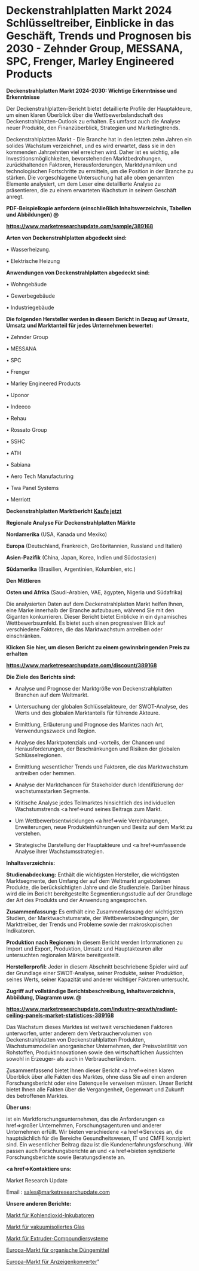 # Deckenstrahlplatten Markt 2024 Schlüsseltreiber, Einblicke in das Geschäft, Trends und Prognosen bis 2030 - Zehnder Group, MESSANA, SPC, Frenger, Marley Engineered Products

<strong>Deckenstrahlplatten Markt 2024-2030: Wichtige Erkenntnisse und Erkenntnisse</strong>

Der Deckenstrahlplatten-Bericht bietet detaillierte Profile der Hauptakteure, um einen klaren Überblick über die Wettbewerbslandschaft des Deckenstrahlplatten-Outlook zu erhalten. Es umfasst auch die Analyse neuer Produkte, den Finanzüberblick, Strategien und Marketingtrends.

Deckenstrahlplatten Markt - Die Branche hat in den letzten zehn Jahren ein solides Wachstum verzeichnet, und es wird erwartet, dass sie in den kommenden Jahrzehnten viel erreichen wird. Daher ist es wichtig, alle Investitionsmöglichkeiten, bevorstehenden Marktbedrohungen, zurückhaltenden Faktoren, Herausforderungen, Marktdynamiken und technologischen Fortschritte zu ermitteln, um die Position in der Branche zu stärken. Die vorgeschlagene Untersuchung hat alle oben genannten Elemente analysiert, um dem Leser eine detaillierte Analyse zu präsentieren, die zu einem erwarteten Wachstum in seinem Geschäft anregt.



<strong><b>PDF-Beispielkopie anfordern (einschließlich Inhaltsverzeichnis, Tabellen und Abbildungen) @ </b></strong>

<strong><a href=https://www.marketresearchupdate.com/sample/389168>

<strong>https://www.marketresearchupdate.com/sample/389168</u></a></strong></strong>



<strong>Arten von Deckenstrahlplatten abgedeckt sind:</strong>

• Wasserheizung.

• Elektrische Heizung



<strong>Anwendungen von Deckenstrahlplatten abgedeckt sind:</strong>

• Wohngebäude

• Gewerbegebäude

• Industriegebäude



<strong>Die folgenden Hersteller werden in diesem Bericht in Bezug auf Umsatz, Umsatz und Marktanteil für jedes Unternehmen bewertet:</strong>

• Zehnder Group

• MESSANA

• SPC

• Frenger

• Marley Engineered Products

• Uponor

• Indeeco

• Rehau

• Rossato Group

• SSHC

• ATH

• Sabiana

• Aero Tech Manufacturing

• Twa Panel Systems

• Merriott



<strong>Deckenstrahlplatten Marktbericht <a href=https://www.marketresearchupdate.com/buynow/389168>Kaufe jetzt</a></strong>



<strong>Regionale Analyse Für Deckenstrahlplatten Märkte</strong>



<strong>Nordamerika</strong> (USA, Kanada und Mexiko)



<strong>Europa</strong> (Deutschland, Frankreich, Großbritannien, Russland und Italien)



<strong>Asien-Pazifik</strong> (China, Japan, Korea, Indien und Südostasien)



<strong>Südamerika</strong> (Brasilien, Argentinien, Kolumbien, etc.)



<strong>Den Mittleren</strong> 

<strong>Osten und Afrika</strong> (Saudi-Arabien, VAE, ägypten, Nigeria und Südafrika)

Die analysierten Daten auf dem Deckenstrahlplatten Markt helfen Ihnen, eine Marke innerhalb der Branche aufzubauen, während Sie mit den Giganten konkurrieren. Dieser Bericht bietet Einblicke in ein dynamisches Wettbewerbsumfeld. Es bietet auch einen progressiven Blick auf verschiedene Faktoren, die das Marktwachstum antreiben oder einschränken.



<strong>Klicken Sie hier, um diesen Bericht zu einem gewinnbringenden Preis zu erhalten
</strong>

<strong><a href=https://www.marketresearchupdate.com/discount/389168>https://www.marketresearchupdate.com/discount/389168</b></u></strong></a>



<strong>Die Ziele des Berichts sind:</strong>

- Analyse und Prognose der Marktgröße von Deckenstrahlplatten Branchen auf dem Weltmarkt.

- Untersuchung der globalen Schlüsselakteure, der SWOT-Analyse, des Werts und des globalen Marktanteils für führende Akteure.

- Ermittlung, Erläuterung und Prognose des Marktes nach Art, Verwendungszweck und Region.

- Analyse des Marktpotenzials und -vorteils, der Chancen und Herausforderungen, der Beschränkungen und Risiken der globalen Schlüsselregionen.

- Ermittlung wesentlicher Trends und Faktoren, die das Marktwachstum antreiben oder hemmen.

- Analyse der Marktchancen für Stakeholder durch Identifizierung der wachstumsstarken Segmente.

- Kritische Analyse jedes Teilmarktes hinsichtlich des individuellen Wachstumstrends <a href=>und</a> seines Beitrags zum Markt.

- Um Wettbewerbsentwicklungen <a href=>wie</a> Vereinbarungen, Erweiterungen, neue Produkteinführungen und Besitz auf dem Markt zu verstehen.

- Strategische Darstellung der Hauptakteure und <a href=>umfas</a>sende Analyse ihrer Wachstumsstrategien.



<strong>Inhaltsverzeichnis:</strong>



<strong>Studienabdeckung:</strong> Enthält die wichtigsten Hersteller, die wichtigsten Marktsegmente, den Umfang der auf dem Weltmarkt angebotenen Produkte, die berücksichtigten Jahre und die Studienziele. Darüber hinaus wird die im Bericht bereitgestellte Segmentierungsstudie auf der Grundlage der Art des Produkts und der Anwendung angesprochen.



<strong>Zusammenfassung:</strong> Es enthält eine Zusammenfassung der wichtigsten Studien, der Marktwachstumsrate, der Wettbewerbsbedingungen, der Markttreiber, der Trends und Probleme sowie der makroskopischen Indikatoren.



<strong>Produktion nach Regionen:</strong> In diesem Bericht werden Informationen zu Import und Export, Produktion, Umsatz und Hauptakteuren aller untersuchten regionalen Märkte bereitgestellt.



<strong>Herstellerprofil:</strong> Jeder in diesem Abschnitt beschriebene Spieler wird auf der Grundlage einer SWOT-Analyse, seiner Produkte, seiner Produktion, seines Werts, seiner Kapazität und anderer wichtiger Faktoren untersucht.



<strong><b>Zugriff auf vollständige Berichtsbeschreibung, Inhaltsverzeichnis, Abbildung, Diagramm usw. @ </b></strong>

<strong><a href=https://www.marketresearchupdate.com/industry-growth/radiant-ceiling-panels-market-statistices-389168>https://www.marketresearchupdate.com/industry-growth/radiant-ceiling-panels-market-statistices-389168</a></strong>

Das Wachstum dieses Marktes ist weltweit verschiedenen Faktoren unterworfen, unter anderem dem Verbrauchervolumen von Deckenstrahlplatten von Deckenstrahlplatten Produkten, Wachstumsmodellen anorganischer Unternehmen, der Preisvolatilität von Rohstoffen, Produktinnovationen sowie den wirtschaftlichen Aussichten sowohl in Erzeuger- als auch in Verbraucherländern.

Zusammenfassend bietet Ihnen dieser Bericht <a href=>einen</a> klaren Überblick über alle Fakten des Marktes, ohne dass Sie auf einen anderen Forschungsbericht oder eine Datenquelle verweisen müssen. Unser Bericht bietet Ihnen alle Fakten über die Vergangenheit, Gegenwart und Zukunft des betroffenen Marktes.



<strong>Über uns:</strong>

 ist ein Marktforschungsunternehmen, das die Anforderungen <a href=>großer</a> Unternehmen, Forschungsagenturen und anderer Unternehmen erfüllt. Wir bieten verschiedene <a href=>Services</a> an, die hauptsächlich für die Bereiche Gesundheitswesen, IT und CMFE konzipiert sind. Ein wesentlicher Beitrag dazu ist die Kundenerfahrungsforschung. Wir passen auch Forschungsberichte an und <a href=>bieten</a> syndizierte Forschungsberichte sowie Beratungsdienste an.



<strong><a href=>Kontaktiere uns:</a></strong>

Market Research Update

Email : sales@marketresearchupdate.com



<strong>Unsere anderen Berichte:</strong>

<a href=https://www.linkedin.com/pulse/carbon-dioxide-incubator-market-2023-2029-in-depth>Markt für Kohlendioxid-Inkubatoren</a>

<a href=https://www.linkedin.com/pulse/vacuum-insulated-glass-market-research-report-reveals>Markt für vakuumisoliertes Glas</a>

<a href=https://www.linkedin.com/pulse/extruder-compounding-system-market>Markt für Extruder-Compoundiersysteme</a>

<a href=https://www.linkedin.com/pulse/europe-organic-fertilizer-market-2023-top-key>Europa-Markt für organische Düngemittel</a>

<a href=https://www.linkedin.com/pulse/europe-ad-converter-market-continues-rapid-growth>Europa-Markt für Anzeigenkonverter</a>"
